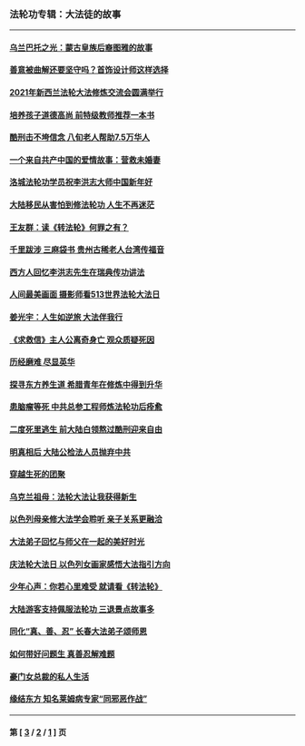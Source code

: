 ### 法轮功专辑：大法徒的故事
---
#### [乌兰巴托之光：蒙古皇族后裔图雅的故事](../../pages/nf1147481/n13155759.md?10130430) 
#### [善意被曲解还要坚守吗？首饰设计师这样选择](../../pages/nf1147481/n13077575.md?10130430) 
#### [2021年新西兰法轮大法修炼交流会圆满举行](../../pages/nf1147481/n13033149.md?10130430) 
#### [培养孩子道德高尚 前特级教师推荐一本书](../../pages/nf1147481/n12938640.md?10130430) 
#### [酷刑击不垮信念 八旬老人帮助7.5万华人](../../pages/nf1147481/n12880712.md?10130430) 
#### [一个来自共产中国的爱情故事：营救未婚妻](../../pages/nf1147481/n12778386.md?10130430) 
#### [洛城法轮功学员祝李洪志大师中国新年好](../../pages/nf1147481/n12724685.md?10130430) 
#### [大陆移民从害怕到修法轮功 人生不再迷茫](../../pages/nf1147481/n12414325.md?10130430) 
#### [王友群：读《转法轮》何罪之有？](../../pages/nf1147481/n12408647.md?10130430) 
#### [千里跋涉 三麻袋书 贵州古稀老人台湾传福音](../../pages/nf1147481/n12198750.md?10130430) 
#### [西方人回忆李洪志先生在瑞典传功讲法](../../pages/nf1147481/n12099607.md?10130430) 
#### [人间最美画面 摄影师看513世界法轮大法日](../../pages/nf1147481/n12094118.md?10130430) 
#### [姜光宇：人生如逆旅 大法伴我行](../../pages/nf1147481/n12088664.md?10130430) 
#### [《求救信》主人公离奇身亡 观众质疑死因](../../pages/nf1147481/n11845215.md?10130430) 
#### [历经磨难 尽显英华](../../pages/nf1147481/n11723297.md?10130430) 
#### [探寻东方养生道 希腊青年在修炼中得到升华](../../pages/nf1147481/n11494502.md?10130430) 
#### [患脑瘤等死 中共总参工程师炼法轮功后痊愈](../../pages/nf1147481/n11466682.md?10130430) 
#### [二度死里逃生 前大陆白领熬过酷刑迎来自由](../../pages/nf1147481/n11368594.md?10130430) 
#### [明真相后 大陆公检法人员抛弃中共](../../pages/nf1147481/n11358618.md?10130430) 
#### [穿越生死的团聚](../../pages/nf1147481/n11258922.md?10130430) 
#### [乌克兰祖母：法轮大法让我获得新生](../../pages/nf1147481/n11269457.md?10130430) 
#### [以色列母亲修大法学会聆听 亲子关系更融洽](../../pages/nf1147481/n11268195.md?10130430) 
#### [大法弟子回忆与师父在一起的美好时光](../../pages/nf1147481/n11267759.md?10130430) 
#### [庆法轮大法日 以色列女画家感悟大法指引方向](../../pages/nf1147481/n11267735.md?10130430) 
#### [少年心声：你若心里难受 就请看《转法轮》](../../pages/nf1147481/n11267496.md?10130430) 
#### [大陆游客支持佩服法轮功 三退景点故事多](../../pages/nf1147481/n11267378.md?10130430) 
#### [同化“真、善、忍” 长春大法弟子颂师恩](../../pages/nf1147481/n11266497.md?10130430) 
#### [如何带好问题生 真善忍解难题](../../pages/nf1147481/n11243655.md?10130430) 
#### [豪门女总裁的私人生活](../../pages/nf1147481/n10127794.md?10130430) 
#### [缘结东方 知名莱姆病专家“同邪恶作战”](../../pages/nf1147481/n10682468.md?10130430) 

---
#### 第 [ [3](./3.md?10130430) / [2](./2.md?10130430) / [1](./1.md?10130430) ] 页

